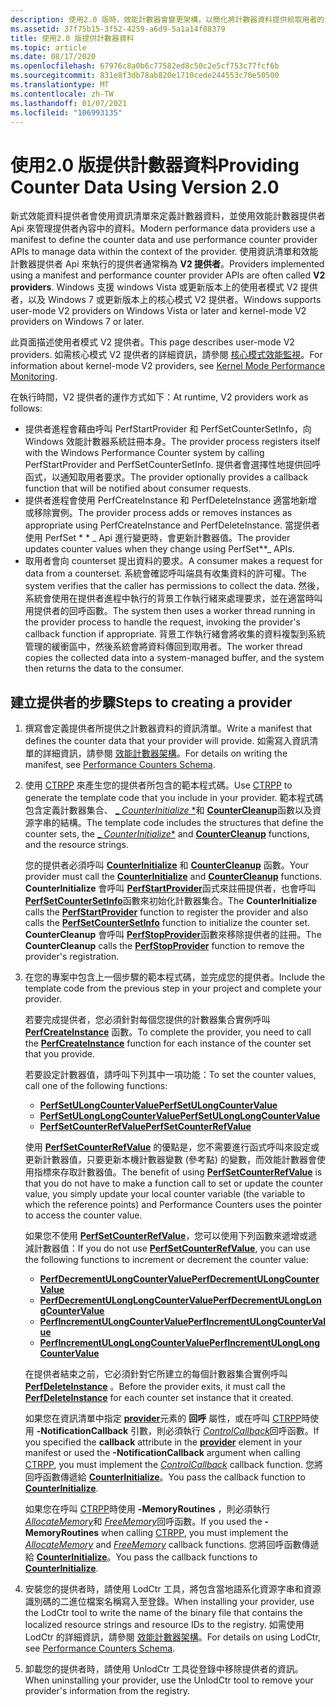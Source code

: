 ```yaml
---
description: 使用2.0 版時，效能計數器會變更架構，以簡化將計數器資料提供給取用者的流程。
ms.assetid: 37f75b15-3f52-4259-a6d9-5a1a14f88379
title: 使用2.0 版提供計數器資料
ms.topic: article
ms.date: 08/17/2020
ms.openlocfilehash: 67976c8a0b6c77582ed8c50c2e5cf753c77fcf6b
ms.sourcegitcommit: 831e8f3db78ab820e1710cede244553c70e50500
ms.translationtype: MT
ms.contentlocale: zh-TW
ms.lasthandoff: 01/07/2021
ms.locfileid: "106993135"
---
```

# <a name="providing-counter-data-using-version-20"></a><span data-ttu-id="8b2a2-103">使用2.0 版提供計數器資料</span><span class="sxs-lookup"><span data-stu-id="8b2a2-103">Providing Counter Data Using Version 2.0</span></span>

<span data-ttu-id="8b2a2-104">新式效能資料提供者會使用資訊清單來定義計數器資料，並使用效能計數器提供者 Api 來管理提供者內容中的資料。</span><span class="sxs-lookup"><span data-stu-id="8b2a2-104">Modern performance data providers use a manifest to define the counter data and use performance counter provider APIs to manage data within the context of the provider.</span></span> <span data-ttu-id="8b2a2-105">使用資訊清單和效能計數器提供者 Api 來執行的提供者通常稱為 **V2 提供者**。</span><span class="sxs-lookup"><span data-stu-id="8b2a2-105">Providers implemented using a manifest and performance counter provider APIs are often called **V2 providers**.</span></span> <span data-ttu-id="8b2a2-106">Windows 支援 windows Vista 或更新版本上的使用者模式 V2 提供者，以及 Windows 7 或更新版本上的核心模式 V2 提供者。</span><span class="sxs-lookup"><span data-stu-id="8b2a2-106">Windows supports user-mode V2 providers on Windows Vista or later and kernel-mode V2 providers on Windows 7 or later.</span></span>

<span data-ttu-id="8b2a2-107">此頁面描述使用者模式 V2 提供者。</span><span class="sxs-lookup"><span data-stu-id="8b2a2-107">This page describes user-mode V2 providers.</span></span> <span data-ttu-id="8b2a2-108">如需核心模式 V2 提供者的詳細資訊，請參閱 [核心模式效能監視](/windows-hardware/drivers/devtest/kernel-mode-performance-monitoring)。</span><span class="sxs-lookup"><span data-stu-id="8b2a2-108">For information about kernel-mode V2 providers, see [Kernel Mode Performance Monitoring](/windows-hardware/drivers/devtest/kernel-mode-performance-monitoring).</span></span>

<span data-ttu-id="8b2a2-109">在執行時間，V2 提供者的運作方式如下：</span><span class="sxs-lookup"><span data-stu-id="8b2a2-109">At runtime, V2 providers work as follows:</span></span>

- <span data-ttu-id="8b2a2-110">提供者進程會藉由呼叫 PerfStartProvider 和 PerfSetCounterSetInfo，向 Windows 效能計數器系統註冊本身。</span><span class="sxs-lookup"><span data-stu-id="8b2a2-110">The provider process registers itself with the Windows Performance Counter system by calling PerfStartProvider and PerfSetCounterSetInfo.</span></span> <span data-ttu-id="8b2a2-111">提供者會選擇性地提供回呼函式，以通知取用者要求。</span><span class="sxs-lookup"><span data-stu-id="8b2a2-111">The provider optionally provides a callback function that will be notified about consumer requests.</span></span>
- <span data-ttu-id="8b2a2-112">提供者進程會使用 PerfCreateInstance 和 PerfDeleteInstance 適當地新增或移除實例。</span><span class="sxs-lookup"><span data-stu-id="8b2a2-112">The provider process adds or removes instances as appropriate using PerfCreateInstance and PerfDeleteInstance.</span></span> <span data-ttu-id="8b2a2-113">當提供者使用 PerfSet \* \* _ Api 進行變更時，會更新計數器值。</span><span class="sxs-lookup"><span data-stu-id="8b2a2-113">The provider updates counter values when they change using PerfSet\*\*_ APIs.</span></span>
- <span data-ttu-id="8b2a2-114">取用者會向 counterset 提出資料的要求。</span><span class="sxs-lookup"><span data-stu-id="8b2a2-114">A consumer makes a request for data from a counterset.</span></span> <span data-ttu-id="8b2a2-115">系統會確認呼叫端具有收集資料的許可權。</span><span class="sxs-lookup"><span data-stu-id="8b2a2-115">The system verifies that the caller has permissions to collect the data.</span></span> <span data-ttu-id="8b2a2-116">然後，系統會使用在提供者進程中執行的背景工作執行緒來處理要求，並在適當時叫用提供者的回呼函數。</span><span class="sxs-lookup"><span data-stu-id="8b2a2-116">The system then uses a worker thread running in the provider process to handle the request, invoking the provider's callback function if appropriate.</span></span> <span data-ttu-id="8b2a2-117">背景工作執行緒會將收集的資料複製到系統管理的緩衝區中，然後系統會將資料傳回到取用者。</span><span class="sxs-lookup"><span data-stu-id="8b2a2-117">The worker thread copies the collected data into a system-managed buffer, and the system then returns the data to the consumer.</span></span>

## <a name="steps-to-creating-a-provider"></a><span data-ttu-id="8b2a2-118">建立提供者的步驟</span><span class="sxs-lookup"><span data-stu-id="8b2a2-118">Steps to creating a provider</span></span>

1. <span data-ttu-id="8b2a2-119">撰寫會定義提供者所提供之計數器資料的資訊清單。</span><span class="sxs-lookup"><span data-stu-id="8b2a2-119">Write a manifest that defines the counter data that your provider will provide.</span></span> <span data-ttu-id="8b2a2-120">如需寫入資訊清單的詳細資訊，請參閱 [效能計數器架構](performance-counters-schema.md)。</span><span class="sxs-lookup"><span data-stu-id="8b2a2-120">For details on writing the manifest, see [Performance Counters Schema](performance-counters-schema.md).</span></span>
2. <span data-ttu-id="8b2a2-121">使用 [CTRPP](ctrpp.md) 來產生您的提供者所包含的範本程式碼。</span><span class="sxs-lookup"><span data-stu-id="8b2a2-121">Use [CTRPP](ctrpp.md) to generate the template code that you include in your provider.</span></span> <span data-ttu-id="8b2a2-122">範本程式碼包含定義計數器集合、 [_ *CounterInitialize* \*](counterinitialize.md)和 [**CounterCleanup**](countercleanup.md)函數以及資源字串的結構。</span><span class="sxs-lookup"><span data-stu-id="8b2a2-122">The template code includes the structures that define the counter sets, the [_ *CounterInitialize*\*](counterinitialize.md) and [**CounterCleanup**](countercleanup.md) functions, and the resource strings.</span></span>

   <span data-ttu-id="8b2a2-123">您的提供者必須呼叫 [**CounterInitialize**](counterinitialize.md) 和 [**CounterCleanup**](countercleanup.md) 函數。</span><span class="sxs-lookup"><span data-stu-id="8b2a2-123">Your provider must call the [**CounterInitialize**](counterinitialize.md) and [**CounterCleanup**](countercleanup.md) functions.</span></span> <span data-ttu-id="8b2a2-124">**CounterInitialize** 會呼叫 [**PerfStartProvider**](/windows/desktop/api/Perflib/nf-perflib-perfstartprovider)函式來註冊提供者，也會呼叫 [**PerfSetCounterSetInfo**](/windows/desktop/api/Perflib/nf-perflib-perfsetcountersetinfo)函數來初始化計數器集合。</span><span class="sxs-lookup"><span data-stu-id="8b2a2-124">The **CounterInitialize** calls the [**PerfStartProvider**](/windows/desktop/api/Perflib/nf-perflib-perfstartprovider) function to register the provider and also calls the [**PerfSetCounterSetInfo**](/windows/desktop/api/Perflib/nf-perflib-perfsetcountersetinfo) function to initialize the counter set.</span></span> <span data-ttu-id="8b2a2-125">**CounterCleanup** 會呼叫 [**PerfStopProvider**](/windows/desktop/api/Perflib/nf-perflib-perfstopprovider)函數來移除提供者的註冊。</span><span class="sxs-lookup"><span data-stu-id="8b2a2-125">The **CounterCleanup** calls the [**PerfStopProvider**](/windows/desktop/api/Perflib/nf-perflib-perfstopprovider) function to remove the provider's registration.</span></span>

3. <span data-ttu-id="8b2a2-126">在您的專案中包含上一個步驟的範本程式碼，並完成您的提供者。</span><span class="sxs-lookup"><span data-stu-id="8b2a2-126">Include the template code from the previous step in your project and complete your provider.</span></span>

   <span data-ttu-id="8b2a2-127">若要完成提供者，您必須針對每個您提供的計數器集合實例呼叫 [**PerfCreateInstance**](/windows/desktop/api/Perflib/nf-perflib-perfcreateinstance) 函數。</span><span class="sxs-lookup"><span data-stu-id="8b2a2-127">To complete the provider, you need to call the [**PerfCreateInstance**](/windows/desktop/api/Perflib/nf-perflib-perfcreateinstance) function for each instance of the counter set that you provide.</span></span>

   <span data-ttu-id="8b2a2-128">若要設定計數器值，請呼叫下列其中一項功能：</span><span class="sxs-lookup"><span data-stu-id="8b2a2-128">To set the counter values, call one of the following functions:</span></span>

   - [<span data-ttu-id="8b2a2-129">**PerfSetULongCounterValue**</span><span class="sxs-lookup"><span data-stu-id="8b2a2-129">**PerfSetULongCounterValue**</span></span>](/windows/desktop/api/Perflib/nf-perflib-perfsetulongcountervalue)
   - [<span data-ttu-id="8b2a2-130">**PerfSetULongLongCounterValue**</span><span class="sxs-lookup"><span data-stu-id="8b2a2-130">**PerfSetULongLongCounterValue**</span></span>](/windows/desktop/api/Perflib/nf-perflib-perfsetulonglongcountervalue)
   - [<span data-ttu-id="8b2a2-131">**PerfSetCounterRefValue**</span><span class="sxs-lookup"><span data-stu-id="8b2a2-131">**PerfSetCounterRefValue**</span></span>](/windows/desktop/api/Perflib/nf-perflib-perfsetcounterrefvalue)

   <span data-ttu-id="8b2a2-132">使用 [**PerfSetCounterRefValue**](/windows/desktop/api/Perflib/nf-perflib-perfsetcounterrefvalue) 的優點是，您不需要進行函式呼叫來設定或更新計數器值，只要更新本機計數器變數 (參考點) 的變數，而效能計數器會使用指標來存取計數器值。</span><span class="sxs-lookup"><span data-stu-id="8b2a2-132">The benefit of using [**PerfSetCounterRefValue**](/windows/desktop/api/Perflib/nf-perflib-perfsetcounterrefvalue) is that you do not have to make a function call to set or update the counter value, you simply update your local counter variable (the variable to which the reference points) and Performance Counters uses the pointer to access the counter value.</span></span>

   <span data-ttu-id="8b2a2-133">如果您不使用 [**PerfSetCounterRefValue**](/windows/desktop/api/Perflib/nf-perflib-perfsetcounterrefvalue)，您可以使用下列函數來遞增或遞減計數器值：</span><span class="sxs-lookup"><span data-stu-id="8b2a2-133">If you do not use [**PerfSetCounterRefValue**](/windows/desktop/api/Perflib/nf-perflib-perfsetcounterrefvalue), you can use the following functions to increment or decrement the counter value:</span></span>

   - [<span data-ttu-id="8b2a2-134">**PerfDecrementULongCounterValue**</span><span class="sxs-lookup"><span data-stu-id="8b2a2-134">**PerfDecrementULongCounterValue**</span></span>](/windows/desktop/api/Perflib/nf-perflib-perfdecrementulongcountervalue)
   - [<span data-ttu-id="8b2a2-135">**PerfDecrementULongLongCounterValue**</span><span class="sxs-lookup"><span data-stu-id="8b2a2-135">**PerfDecrementULongLongCounterValue**</span></span>](/windows/desktop/api/Perflib/nf-perflib-perfdecrementulonglongcountervalue)
   - [<span data-ttu-id="8b2a2-136">**PerfIncrementULongCounterValue**</span><span class="sxs-lookup"><span data-stu-id="8b2a2-136">**PerfIncrementULongCounterValue**</span></span>](/windows/desktop/api/Perflib/nf-perflib-perfincrementulongcountervalue)
   - [<span data-ttu-id="8b2a2-137">**PerfIncrementULongLongCounterValue**</span><span class="sxs-lookup"><span data-stu-id="8b2a2-137">**PerfIncrementULongLongCounterValue**</span></span>](/windows/desktop/api/Perflib/nf-perflib-perfincrementulonglongcountervalue)

   <span data-ttu-id="8b2a2-138">在提供者結束之前，它必須針對它所建立的每個計數器集合實例呼叫 [**PerfDeleteInstance**](/windows/desktop/api/Perflib/nf-perflib-perfdeleteinstance) 。</span><span class="sxs-lookup"><span data-stu-id="8b2a2-138">Before the provider exits, it must call the [**PerfDeleteInstance**](/windows/desktop/api/Perflib/nf-perflib-perfdeleteinstance) for each counter set instance that it created.</span></span>

   <span data-ttu-id="8b2a2-139">如果您在資訊清單中指定 [**provider**](/windows/desktop/PerfCtrs/performance-counters-provider--counters--element)元素的 **回呼** 屬性，或在呼叫 [CTRPP](ctrpp.md)時使用 **-NotificationCallback** 引數，則必須執行 [*ControlCallback*](/windows/desktop/api/Perflib/nc-perflib-perflibrequest)回呼函數。</span><span class="sxs-lookup"><span data-stu-id="8b2a2-139">If you specified the **callback** attribute in the [**provider**](/windows/desktop/PerfCtrs/performance-counters-provider--counters--element) element in your manifest or used the **-NotificationCallback** argument when calling [CTRPP](ctrpp.md), you must implement the [*ControlCallback*](/windows/desktop/api/Perflib/nc-perflib-perflibrequest) callback function.</span></span> <span data-ttu-id="8b2a2-140">您將回呼函數傳遞給 [**CounterInitialize**](counterinitialize.md)。</span><span class="sxs-lookup"><span data-stu-id="8b2a2-140">You pass the callback function to [**CounterInitialize**](counterinitialize.md).</span></span>

   <span data-ttu-id="8b2a2-141">如果您在呼叫 [CTRPP](ctrpp.md)時使用 **-MemoryRoutines** ，則必須執行 [*AllocateMemory*](/windows/desktop/api/Perflib/nc-perflib-perf_mem_alloc)和 [*FreeMemory*](/windows/desktop/api/Perflib/nc-perflib-perf_mem_free)回呼函數。</span><span class="sxs-lookup"><span data-stu-id="8b2a2-141">If you used the **-MemoryRoutines** when calling [CTRPP](ctrpp.md), you must implement the [*AllocateMemory*](/windows/desktop/api/Perflib/nc-perflib-perf_mem_alloc) and [*FreeMemory*](/windows/desktop/api/Perflib/nc-perflib-perf_mem_free) callback functions.</span></span> <span data-ttu-id="8b2a2-142">您將回呼函數傳遞給 [**CounterInitialize**](counterinitialize.md)。</span><span class="sxs-lookup"><span data-stu-id="8b2a2-142">You pass the callback functions to [**CounterInitialize**](counterinitialize.md).</span></span>

4. <span data-ttu-id="8b2a2-143">安裝您的提供者時，請使用 LodCtr 工具，將包含當地語系化資源字串和資源識別碼的二進位檔案名稱寫入至登錄。</span><span class="sxs-lookup"><span data-stu-id="8b2a2-143">When installing your provider, use the LodCtr tool to write the name of the binary file that contains the localized resource strings and resource IDs to the registry.</span></span> <span data-ttu-id="8b2a2-144">如需使用 LodCtr 的詳細資訊，請參閱 [效能計數器架構](performance-counters-schema.md)。</span><span class="sxs-lookup"><span data-stu-id="8b2a2-144">For details on using LodCtr, see [Performance Counters Schema](performance-counters-schema.md).</span></span>

5. <span data-ttu-id="8b2a2-145">卸載您的提供者時，請使用 UnlodCtr 工具從登錄中移除提供者的資訊。</span><span class="sxs-lookup"><span data-stu-id="8b2a2-145">When uninstalling your provider, use the UnlodCtr tool to remove your provider's information from the registry.</span></span>
